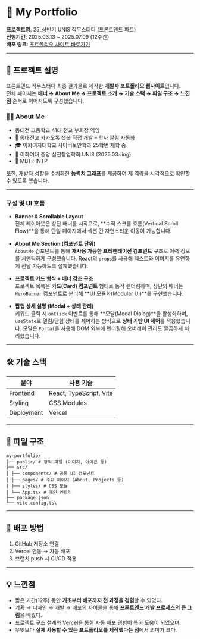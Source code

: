 # 📌 My Portfolio  

**프로젝트명**: 25_상반기 UNIS 직무스터디 (프론트엔드 파트)  
**진행기간**: 2025.03.13 ~ 2025.07.09 (12주간)  
**배포 링크**: [포트폴리오 사이트 바로가기](https://my-portfolio-2-woad.vercel.app/)  

---

## 📌 프로젝트 설명  

프론트엔드 직무스터디 최종 결과물로 제작한 **개발자 포트폴리오 웹사이트**입니다.  
전체 페이지는 **배너 → About Me → 프로젝트 소개 → 기술 스택 → 파일 구조 → 느낀점** 순서로 이어지도록 구성했습니다.  

### 🧑‍🏫 About Me  
- 동대전 고등학교 41대 전교 부회장 역임  
- 🤖 동대전고 카카오톡 챗봇 직접 개발 – 학사 알림 자동화  
- 🎓 이화여자대학교 사이버보안학과 25학번 재학 중  
- 🌱 이화여대 중앙 실전창업학회 UNIS (2025.03~ing)  
- 💬 MBTI: INTP  

또한, 개발자 성향을 수치화한 **능력치 그래프**를 제공하여 제 역량을 시각적으로 확인할 수 있도록 했습니다.  

---

### 구성 및 UI 흐름

- **Banner & Scrollable Layout**  
  전체 레이아웃은 상단 배너를 시작으로, **수직 스크롤 흐름(Vertical Scroll Flow)**을 통해 단일 페이지에서 섹션 간 자연스러운 이동이 가능합니다.

- **About Me Section (컴포넌트 단위)**  
  `AboutMe` 컴포넌트를 통해 **재사용 가능한 프레젠테이션 컴포넌트** 구조로 이력 정보를 시맨틱하게 구성했습니다. React의 `props`를 사용해 텍스트와 이미지를 유연하게 전달 가능하도록 설계했습니다.

- **프로젝트 카드 형식 + 배너 강조 구조**  
  프로젝트 목록은 **카드(Card) 컴포넌트** 형태로 동적 렌더링하며, 상단의 배너는 `HeroBanner` 컴포넌트로 분리해 **UI 모듈화(Modular UI)**를 구현했습니다.

- **팝업 상세 설명 (Modal + 상태 관리)**  
  키워드 클릭 시 `onClick` 이벤트를 통해 **모달(Modal Dialog)**을 활성화하며, `useState`로 열림/닫힘 상태를 제어하는 방식으로 **상태 기반 UI 제어**를 적용했습니다. 모달은 `Portal`을 사용해 DOM 외부에 렌더링해 오버레이 관리도 깔끔하게 처리했습니다.

---

## 🛠 기술 스택  

| 분야        | 사용 기술 |
|-------------|-----------|
| Frontend    | React, TypeScript, Vite |
| Styling     | CSS Modules |
| Deployment  | Vercel |

---

## 📁 파일 구조  
```
my-portfolio/
├── public/ # 정적 파일 (이미지, 아이콘 등)
├── src/
│ ├── components/ # 공통 UI 컴포넌트
│ ├── pages/ # 주요 페이지 (About, Projects 등)
│ ├── styles/ # CSS 모듈
│ └── App.tsx # 메인 엔트리
├── package.json
└── vite.config.ts\
```

---

## 🚀 배포 방법  

1. GitHub 저장소 연결  
2. Vercel 연동 → 자동 배포  
3. 브랜치 push 시 CI/CD 적용  

---

## 💡 느낀점  

- 짧은 기간(12주) 동안 **기초부터 배포까지 전 과정을 경험**할 수 있었다.  
- 기획 → 디자인 → 개발 → 배포의 사이클을 통해 **프론트엔드 개발 프로세스의 큰 그림**을 배웠다.  
- 프로젝트 구조 설계와 Vercel을 통한 자동 배포 경험이 특히 도움이 되었으며,  
- 무엇보다 **실제 사용할 수 있는 포트폴리오를 제작했다는 점**에서 의미가 크다.  


